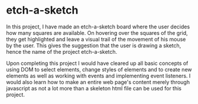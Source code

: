 # etch-a-sketch
In this project, I have made an etch-a-sketch board where the user decides how many squares are available. On hovering over the squares of the grid, they get highlighted and leave a visual trail of the movement of his mouse by the user. This gives the suggestion that the user is drawing a sketch, hence the name of the project etch-a-sketch.

Upon completing this project I would have cleared up all basic concepts of using DOM to select elements, change styles of elements and to create new elements as well as working with events and implementing event listeners. I would also learn how to make an entire web page's content merely through javascript as not a lot more than a skeleton html file can be used for this project.